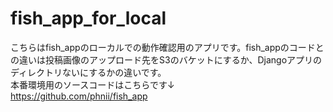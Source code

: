 # fish_app_for_local  
こちらはfish_appのローカルでの動作確認用のアプリです。fish_appのコードとの違いは投稿画像のアップロード先をS3のバケットにするか、Djangoアプリのディレクトリないにするかの違いです。  
本番環境用のソースコードはこちらです↓  
https://github.com/phnii/fish_app  

